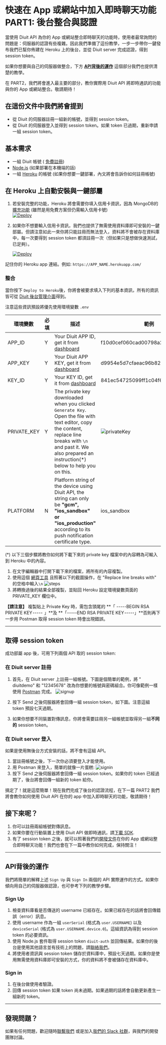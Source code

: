 # 快速在 App 或網站中加入即時聊天功能 PART1: 後台整合與認證
當使用 Diuit API 為你的 App 或網站整合即時聊天的功能時，使用者最常詢問的問題是：伺服器的認證有些複雜。因此我們準備了這份教學，一步一步帶你一鍵發布我們已幫你佈建在 Heroku 上的後台，並從 Diuit server 完成認證，得到 session token。

如果你想要與自己的伺服器做整合，下方 [**API背後的運作**](#api背後的運作) 這個部分我們也提供清楚的教學。

在 PART2，我們將會進入最主要的部分，教你實際用 Diuit API 將即時通訊的功能與你的 App 或網站整合。敬請期待！

## 在這份文件中我們將會提到

* 從 Diuit 的伺服器註冊一組新的帳號，並得到 session token。
* 從 Diuit 的伺服器登入並得到 session token。如果 token 已過期，重新申請一組 session token。

## 基本需求

* 一組 Diuit 帳號 ( [免費註冊](https://developer.diuit.com/))
* [Node.js](http://nodejs.org/) (如果部署在本機端的話)
* 一組 [Heroku](https://www.heroku.com/) 的帳號 (如果你想要一鍵部署，內文將會告訴你如何註冊帳號)

## 在 Heroku 上自動安裝與一鍵部屬

1. 若安裝完整的功能，Heroku 將會需要你填入信用卡資訊，因為 MongoDB的[擴充功能](https://elements.heroku.com/addons/mongolab) (雖然是用免費方案但仍需輸入信用卡號)  
    [![Deploy](https://www.herokucdn.com/deploy/button.svg)](https://heroku.com/deploy)

2. 如果你不想要輸入信用卡資訊，我們也提供了無需使用資料庫即可安裝的一鍵部屬。但請注意如此一來你將只能註冊而無法登入，資料將不會被存在資料庫中，每一次要得到 session token 都須註冊一次（但如果只是想做快速測試，已足夠）。

   [![Deploy](https://www.herokucdn.com/deploy/button.svg)](https://heroku.com/deploy?template=https://github.com/Diuit/DUChatServerDemo/tree/noDatabase)


記住你的 Heroku app 連結。例如: `https://APP_NAME.herokuapp.com/`

### 整合

當你按下 `Deploy to Heroku`後，你將會被要求填入下列的基本資訊，所有的資訊皆可從 [Diuit 後台管理介面](https://developer.diuit.com/register)得到。

注意這些資訊預設將優先使用環境變數 `.env`


| 環境變數        | 必填   | 描述                                       | 範例                                       |
| ----------- | ---- | ---------------------------------------- | ---------------------------------------- |
| APP_ID      | Y    | Your Diuit APP ID, get it from [dashboard](https://developer.diuit.com/dashboard) | f10d0cef060cad00798a215943b8a99a         |
| APP_KEY     | Y    | Your Diuit APP KEY, get it from [dashboard](https://developer.diuit.com/dashboard) | d9954e5d7cfaeac96b8296654b118a6f         |
| KEY_ID      | Y    | Your KEY ID, get it from [dashboard](https://developer.diuit.com/dashboard) | 841ec54725099ff1c04f67c3f0971314         |
| PRIVATE_KEY | Y    | The private key downloaded when you clicked `Generate Key`. Open the file with text editor, copy the content, replace line breaks with `\n` and past it. We also prepared an instruction(*) below to help you on this. | ![privateKey](http://i.imgur.com/vt7FFah.png) |
| PLATFORM    | N    | Platform string of the device using Diuit API, the string can only be **"gcm", "ios_sandbox" or "ios_production"** according to its push notification certificate type. | ios_sandbox                              |



(*) 以下三個步驟將教你如何將下載下來的 private key 檔案中的內容轉為可輸入到 Heroku 中的內容。
1. 在文字編輯器中打開下載下來的檔案，將所有的內容複製。
2. 使用這個 [網頁工具](http://www.gillmeister-software.com/online-tools/text/remove-line-breaks.aspx) 且照著以下的截圖操作，在 "Replace line breaks with" 的空格中輸入`\n`
   ![steps](http://api.diuit.com/images/replace_steps.png)
3. 將轉換過後的結果全部複製，並貼回 Heroku 設定環境變數頁面的 PRIVATE_KEY 欄位中。


**【請注意】** 複製貼上 Private Key 時，需包含頭尾的 **「 -----BEGIN RSA PRIVATE KEY -----  」**及 **「-----END RSA PRIVATE KEY -----」**否則再下一步用 Postman 取得 session token 時會出現錯誤。

---



## 取得 session token

成功部屬 app 後，可用下列兩個 API 取的 session token:

### 在 Diuit server 註冊

1. 首先，在 Diuit server 上註冊一組帳號。下圖是個簡單的範例，將 " diuitdemo" 和 "12345678" 改為你想要的帳號與密碼組合。你可像範例一樣使用 [Postman](https://chrome.google.com/webstore/detail/postman/fhbjgbiflinjbdggehcddcbncdddomop) 完成。
   ![signup](http://api.diuit.com/images/signup_postman_example.png)

2. 按下 Send 之後伺服器將會回傳一組 session token，如下圖。注意這組 token 預設七天過期。
3. 如果你想要不同裝置對傳訊息，你將會需要註冊另一組帳號並取得另一組**不同的** session token。
   ​

### 在 Diuit server 登入

如果是使用無後台方式安裝的話，將不會有這組 API。

1. 當註冊帳號之後，下一次你必須要登入才能使用。
2. 用 Postman 來登入，簡單的就像一片蛋糕:
   ![signin](http://api.diuit.com/images/signin_postman_example.png)
3. 按下 Send 之後伺服器將會回傳一組 session token。如果你的 token 已經過期了，後台將會回傳一組新的 token 給你。

搞定了！就是這麼簡單！現在我們完成了後台的認證流程，在下一篇 PART2 我們將會教你如何使用 Diuit API 在你的 app 中加入即時聊天的功能，敬請期待！

## 接下來呢？

1. 你可以註冊兩組帳號對傳訊息。
2. 如果你要在行動裝置上使用 Diuit API 做即時通訊，請[下載 SDK](http://api.diuit.com/doc/en/guideline.html#getting-started).
3. 有了 session token 之後，就可以照著我們的[開發文件](http://api.diuit.com/doc/en/guideline.html#real-time-communication)在你的 App 或網站整合即時聊天功能！我們也會在下一篇中教你如何完成，保持關注！




___

## API背後的運作

我們將簡單的解釋上述 `Sign Up` 與 `Sign In` 兩個的 API 實際運作的方式。如果你傾向用自己的伺服器做認證，也可參考下列的教學步驟。

### Sign Up

1. 檢查資料庫看是否傳送的 username 已經存在。如果已經存在的話將會回傳錯誤（error）訊息。
2. 使用 username 作為一組 `userSerial` (格式為 `user.USERNAME`) 以及 `deviceSerial` (格式為 `user.USERNAME.device.0`)。這組資訊為得到 session token 的必要資訊。
3. 使用 Node.js 套件取得 session token `diuit-auth` 並回傳結果。如果你的後台是使用其他語言並有技術上的問題，請[聯絡我們](support@diuit.com)。
4. 將使用者資訊與 session token 儲存於資料庫中，預設七天過期。如果你是使用無需使用資料庫即可安裝的方式，你的資料將不會被儲存在資料庫中。



### Sign in

1. 在後台做使用者驗證。
2. 回傳 session token 如果 token 尚未過期。如果過期的話將會自動更新產生一組新的 token。




---

## 發現問題？

如果有任何問題，歡迎隨時[聯繫我們](support@diuit.com) 或是加入[我們的 Slack 社群](http://slack.diuit.com/)，與我們的開發團隊討論。